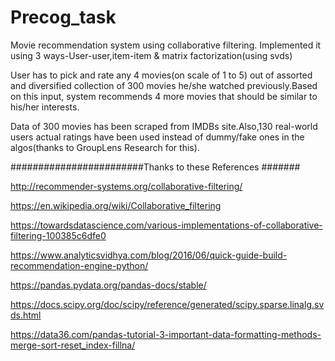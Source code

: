 # Precog_task
Movie recommendation system using collaborative filtering.
Implemented it using 3 ways-User-user,item-item & matrix factorization(using svds)

User has to pick and rate any 4 movies(on scale of 1 to 5) out of assorted and diversified collection of 300 movies he/she watched previously.Based on this input, system recommends 4 more movies that should be similar to his/her interests.

Data of 300 movies has been scraped from IMDBs site.Also,130 real-world users actual ratings have been used instead of dummy/fake ones in the algos(thanks to GroupLens Research for this).

########################Thanks to these References #######

http://recommender-systems.org/collaborative-filtering/

https://en.wikipedia.org/wiki/Collaborative_filtering

https://towardsdatascience.com/various-implementations-of-collaborative-filtering-100385c6dfe0

https://www.analyticsvidhya.com/blog/2016/06/quick-guide-build-recommendation-engine-python/


https://pandas.pydata.org/pandas-docs/stable/

https://docs.scipy.org/doc/scipy/reference/generated/scipy.sparse.linalg.svds.html

https://data36.com/pandas-tutorial-3-important-data-formatting-methods-merge-sort-reset_index-fillna/
